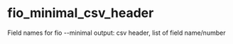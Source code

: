 # fio_minimal_csv_header
Field names for fio --minimal output: csv header, list of field name/number
